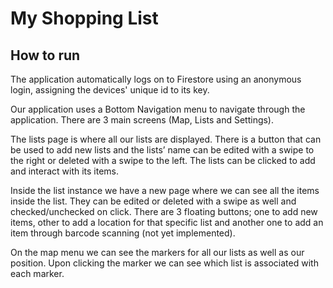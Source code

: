 # My Shopping List

## How to run

The application automatically logs on to Firestore using an anonymous login, assigning the devices' unique id to its key.

Our application uses a Bottom Navigation menu to navigate through the application. There are 3 main screens (Map, Lists and Settings).

The lists page is where all our lists are displayed. There is a button that can be used to add new lists and the lists’ name can be edited with a swipe to the right or deleted with a swipe to the left.
The lists can be clicked to add and interact with its items.

Inside the list instance we have a new page where we can see all the items inside the list. They can be edited or deleted with a swipe as well and checked/unchecked on click. There are 3 floating buttons; one to add new items, other to add a location for that specific list and another one to add an item through barcode scanning (not yet implemented).

On the map menu we can see the markers for all our lists as well as our position. Upon clicking the marker we can see which list is associated with each marker.